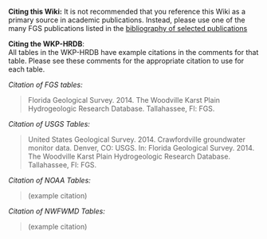 **Citing this Wiki:**
It is not recommended that you reference this Wiki as a primary source in academic publications. Instead, please use one of the many FGS publications listed in the [bibliography of selected publications](https://github.com/FloridaGeologicalSurvey/KORI/wiki/Bibliography-of-Selected-Publications)

**Citing the WKP-HRDB**:  
All tables in the WKP-HRDB have example citations in the comments for that table. Please see these comments for the appropriate citation to use for each table.  

_Citation of FGS tables:_
> Florida Geological Survey. 2014. The Woodville Karst Plain Hydrogeologic Research Database. Tallahassee, Fl: FGS.  
  

_Citation of USGS Tables:_  
> United States Geological Survey. 2014. Crawfordville groundwater monitor data. Denver, CO: USGS. In: Florida Geological Survey. 2014. The Woodville Karst Plain Hydrogeologic Research Database. Tallahassee, Fl: FGS.  
  
_Citation of NOAA Tables:_  
> (example citation) 
  
_Citation of NWFWMD Tables:_  
> (example citation)  

